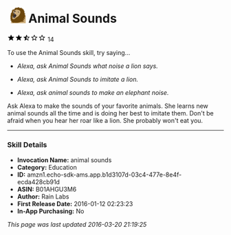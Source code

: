 # &nbsp;<img src="app_icon" alt="Animal Sounds icon" width="36"> Animal Sounds
![2.1 stars](../../../images/ic_star_black_18dp_1x.png)![2.1 stars](../../../images/ic_star_black_18dp_1x.png)![2.1 stars](../../../images/ic_star_half_black_18dp_1x.png)![2.1 stars](../../../images/ic_star_border_black_18dp_1x.png)![2.1 stars](../../../images/ic_star_border_black_18dp_1x.png) 14

To use the Animal Sounds skill, try saying...

* *Alexa, ask Animal Sounds what noise a lion says.*

* *Alexa, ask Animal Sounds to imitate a lion.*

* *Alexa, ask animal sounds to make an elephant noise.*

Ask Alexa to make the sounds of your favorite animals. She learns new animal sounds all the time and is doing her best to imitate them. Don't be afraid when you hear her roar like a lion. She probably won't eat you.

***

### Skill Details

* **Invocation Name:** animal sounds
* **Category:** Education
* **ID:** amzn1.echo-sdk-ams.app.b1d3107d-03c4-477e-8e4f-ecda428cb91d
* **ASIN:** B01AHGU3M6
* **Author:** Rain Labs
* **First Release Date:** 2016-01-12 02:23:23
* **In-App Purchasing:** No

*This page was last updated 2016-03-20 21:19:25*

